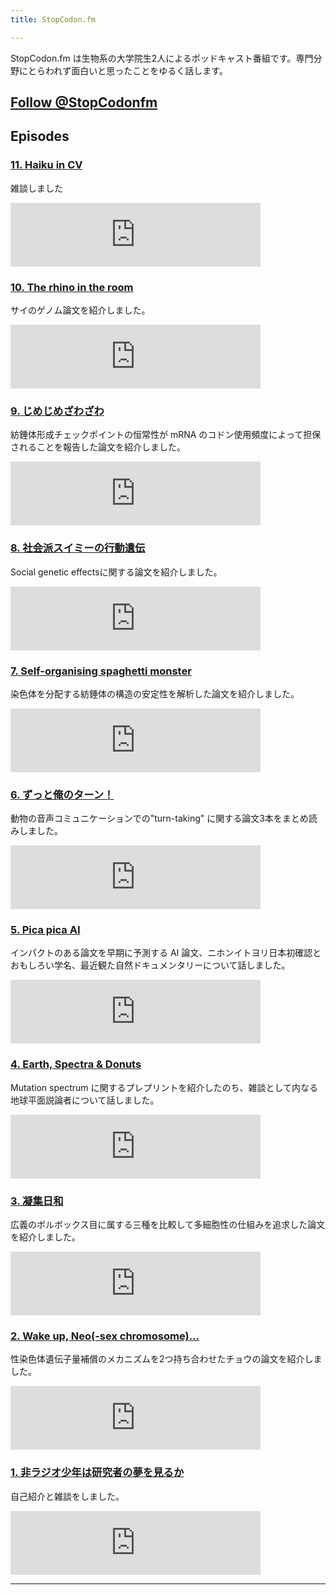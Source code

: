 ```yaml
---
title: StopCodon.fm

---
```

StopCodon.fm は生物系の大学院生2人によるポッドキャスト番組です。専門分野にとらわれず面白いと思ったことをゆるく話します。

<a href="https://twitter.com/StopCodonfm?ref_src=twsrc%5Etfw" class="twitter-follow-button" data-show-count="false">Follow @StopCodonfm</a><script async src="https://platform.twitter.com/widgets.js" charset="utf-8"></script>
------

## Episodes

### [ 11. Haiku in CV ](episodes/011.html)

雑談しました

<iframe src="https://anchor.fm/stopcodon/embed/episodes/11--Haiku-in-CV-e1alv02" height="102px" width="400px" frameborder="0" scrolling="no"></iframe>


### [ 10. The rhino in the room](episodes/010.html)

サイのゲノム論文を紹介しました。

<iframe src="https://anchor.fm/stopcodon/embed/episodes/10--The-rhino-in-the-room-e1afre3" height="102px" width="400px" frameborder="0" scrolling="no"></iframe>


### [ 9. じめじめざわざわ](episodes/009.html)

紡錘体形成チェックポイントの恒常性が mRNA のコドン使用頻度によって担保されることを報告した論文を紹介しました。

<iframe src="https://anchor.fm/stopcodon/embed/episodes/9-e181ouq" height="102px" width="400px" frameborder="0" scrolling="no"></iframe>


### [ 8. 社会派スイミーの行動遺伝](episodes/008.html)

Social genetic effectsに関する論文を紹介しました。

<iframe src="https://anchor.fm/stopcodon/embed/episodes/8-e175vns" height="102px" width="400px" frameborder="0" scrolling="no"></iframe>


### [ 7. Self-organising spaghetti monster](episodes/007.html)

染色体を分配する紡錘体の構造の安定性を解析した論文を紹介しました。

<iframe src="https://anchor.fm/stopcodon/embed/episodes/7--Self-organising-spaghetti-monster-e169362" height="102px" width="400px" frameborder="0" scrolling="no"></iframe>


### [ 6. ずっと俺のターン！](episodes/006.html)

動物の音声コミュニケーションでの"turn-taking" に関する論文3本をまとめ読みしました。

<iframe src="https://anchor.fm/stopcodon/embed/episodes/6-e167iss" height="102px" width="400px" frameborder="0" scrolling="no"></iframe>


### [ 5. Pica pica AI ](episodes/005.html)

インパクトのある論文を早期に予測する AI 論文、ニホンイトヨリ日本初確認とおもしろい学名、最近観た自然ドキュメンタリーについて話しました。

<iframe src="https://anchor.fm/stopcodon/embed/episodes/5--Pica-pica-AI-e14mn3a" height="102px" width="400px" frameborder="0" scrolling="no"></iframe>


### [ 4. Earth, Spectra & Donuts](episodes/004.html)

Mutation spectrum に関するプレプリントを紹介したのち、雑談として内なる地球平面説論者について話しました。

<iframe src="https://anchor.fm/stopcodon/embed/episodes/4--Earth--Spectra--Donuts-e14d0re" height="102px" width="400px" frameborder="0" scrolling="no"></iframe>


### [ 3. 凝集日和](episodes/003.html)

広義のボルボックス目に属する三種を比較して多細胞性の仕組みを追求した論文を紹介しました。

<iframe src="https://anchor.fm/stopcodon/embed/episodes/3-e147tnq" height="102px" width="400px" frameborder="0" scrolling="no"></iframe>


### [ 2. Wake up, Neo(-sex chromosome)...](episodes/002.html)

性染色体遺伝子量補償のメカニズムを2つ持ち合わせたチョウの論文を紹介しました。

<iframe src="https://anchor.fm/stopcodon/embed/episodes/2--Wake-up--Neo-sex-chromosome-e13un3q" height="102px" width="400px" frameborder="0" scrolling="no"></iframe>


### [ 1. 非ラジオ少年は研究者の夢を見るか](episodes/001.html)

自己紹介と雑談をしました。

<iframe src="https://anchor.fm/stopcodon/embed/episodes/1-e12slo5" height="102px" width="400px" frameborder="0" scrolling="no"></iframe>



---

